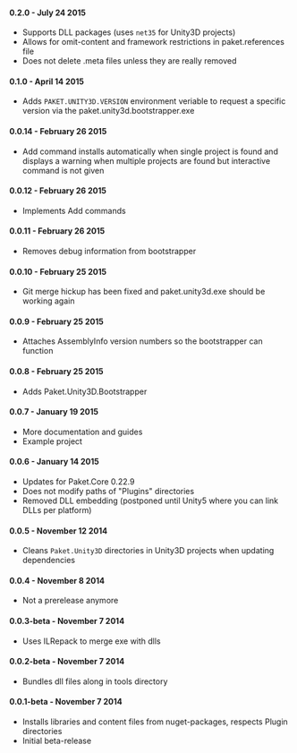 #### 0.2.0 - July 24 2015
* Supports DLL packages (uses `net35` for Unity3D projects)
* Allows for omit-content and framework restrictions in paket.references file
* Does not delete .meta files unless they are really removed

#### 0.1.0 - April 14 2015
* Adds `PAKET.UNITY3D.VERSION` environment veriable to request a specific version via the paket.unity3d.bootstrapper.exe

#### 0.0.14 - February 26 2015
* Add command installs automatically when single project is found and displays a warning when multiple projects are found but interactive command is not given

#### 0.0.12 - February 26 2015
* Implements Add commands

#### 0.0.11 - February 26 2015
* Removes debug information from bootstrapper

#### 0.0.10 - February 25 2015
* Git merge hickup has been fixed and paket.unity3d.exe should be working again

#### 0.0.9 - February 25 2015
* Attaches AssemblyInfo version numbers so the bootstrapper can function

#### 0.0.8 - February 25 2015
* Adds Paket.Unity3D.Bootstrapper

#### 0.0.7 - January 19 2015
* More documentation and guides
* Example project

#### 0.0.6 - January 14 2015
* Updates for Paket.Core 0.22.9
* Does not modify paths of "Plugins" directories
* Removed DLL embedding (postponed until Unity5 where you can link DLLs per platform)

#### 0.0.5 - November 12 2014
* Cleans `Paket.Unity3D` directories in Unity3D projects when updating dependencies

#### 0.0.4 - November 8 2014  
* Not a prerelease anymore

#### 0.0.3-beta - November 7 2014  
* Uses ILRepack to merge exe with dlls

#### 0.0.2-beta - November 7 2014  
* Bundles dll files along in tools directory

#### 0.0.1-beta - November 7 2014  
* Installs libraries and content files from nuget-packages, respects Plugin directories
* Initial beta-release
